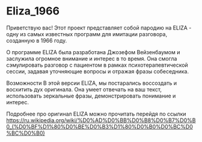 # Eliza_1966
Приветствую вас! Этот проект представляет собой пародию на ELIZA - одну из самых известных программ для имитации разговора, созданную в 1966 году.

О программе
ELIZA была разработана Джозефом Вейзенбаумом и заслужила огромное внимание и интерес в то время. Она смогла сэмулировать разговор с пациентом в рамках психотерапевтической сессии, задавая уточняющие вопросы и отражая фразы собеседника.

Возможности
В этой версии ELIZA, мы постарались воссоздать и восхитить дух оригинала. Она умеет отвечать на ваш текст, использовать зеркальные фразы, демонстрировать понимание и интерес.

Подробнее про оригинал ELIZA можно прочитать перейдя по ссылки https://ru.wikipedia.org/wiki/%D0%AD%D0%BB%D0%B8%D0%B7%D0%B0_(%D0%BF%D1%80%D0%BE%D0%B3%D1%80%D0%B0%D0%BC%D0%BC%D0%B0)
